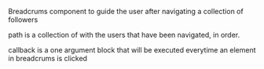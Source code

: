 Breadcrums component to guide the user after navigating a collection of followers

path is a collection of with the users that have been navigated, in order.

callback is a one argument block that will be executed everytime an element in breadcrums is clicked 
